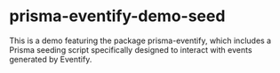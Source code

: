 # prisma-eventify-demo-seed
This is a demo featuring the package prisma-eventify, which includes a Prisma seeding script specifically designed to interact with events generated by Eventify.
